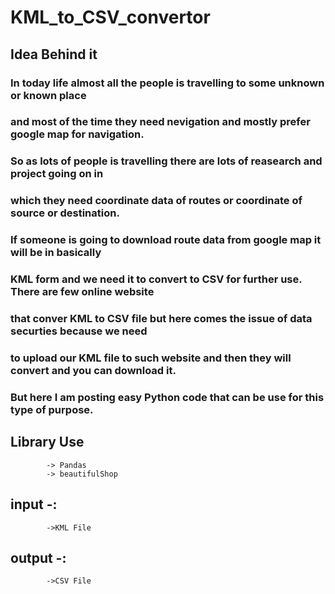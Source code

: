 # KML_to_CSV_convertor
               
## Idea Behind it
###           In today life almost all the people is travelling to some unknown or known place                                                    
###           and most of the time they need nevigation and mostly prefer google map for navigation.                                                          
###           So as lots of people is travelling there are lots of reasearch and project going on in                                   
###           which they need coordinate data of routes or coordinate of source or destination.                                     
###           If someone is going to download route data from google map it will be in basically                                             
###           KML form and we need it to convert to CSV for further use. There are few online website                                                      
###           that conver KML to CSV file but here comes the issue of data securties because we need                                                          
###           to upload our KML file to such website and then they will convert and you can download it.                                                           
###           But here I am posting easy Python code that can be use for this type of purpose.

##            Library Use                    
            -> Pandas
            -> beautifulShop

##            input -:                                                                         
            ->KML File                                        
##           output -:                                                                                          
            ->CSV File                            

